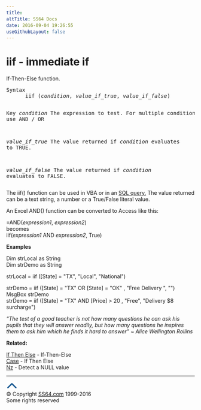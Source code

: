 ```yaml
---
title:
altTitle: SS64 Docs
date: 2016-09-04 19:26:55
useGithubLayout: false
---
```

<!-- #BeginLibraryItem "/Library/head_access.lbi" --><!-- #EndLibraryItem --><h1>iif - immediate if </h1>
<p>  If-Then-Else function.</p>
<pre>Syntax
      iif (<i>condition</i>, <i>value_if_true</i>, <i>value_if_false</i>)

Key
   <i>condition</i>      The expression to test.
                  For multiple conditions use AND / OR

   <i>value_if_true</i>  The value returned if <i>condition</i> evaluates to TRUE.

   <i>value_if_false</i> The value returned if <i>condition</i> evaluates to FALSE.
</pre>
<p>The iif() function can be used in VBA or in an <a href="syntax-functions.html">SQL query.</a> The value returned can be a text string, a number or a True/False literal value. </p>
<p>An Excel <span class="code">AND()</span> function can be converted to Access like this:</p>
<p><span class="code">=AND(<i>expression1</i>, <i>expression2</i>)<br>
</span>becomes<span class="code"><br> 
iif(<i>expression1</i> AND <i>expression2</i>, True) </span></p>
<p> <b>Examples</b></p>
<p class="code">Dim strLocal as String<br>
Dim strDemo as String</p>
<p class="code"> strLocal = iif ([State] = "TX", "Local", "National")</p>
<p class="code">strDemo = iif ([State] = "TX" OR [State] = "OK" , "Free Delivery ", "")<br> 
MsgBox strDemo<br>
strDemo = iif ([State] = "TX" AND [Price] &gt; 20 , "Free", "Delivery $8 surcharge")</p>
<p class="quote"><i>“The test of a good teacher is not how many questions he can ask his pupils that they will answer readily, but how many questions he inspires them to ask him which he finds it hard to answer” ~ Alice Wellington Rollins</i></p>
<p><b>Related:</b></p>
<p><a href="if.html">If Then Else</a> - If-Then-Else<br>
<a href="case.html">Case</a> - If Then Else<br>
<a href="nz.html">Nz</a> - Detect a NULL value</p><!-- #BeginLibraryItem "/Library/foot_access.lbi" --><p>
<!-- access -->

<hr>
<div id="bl" class="footer"><a href="iif.html#"><img src="../images/top.png" width="30" height="22" alt="Back to the Top"></a></div>
<div id="br" class="footer, tagline">© Copyright <a href="http://ss64.com/">SS64.com</a> 1999-2016<br>
Some rights reserved</div><!-- #EndLibraryItem -->

